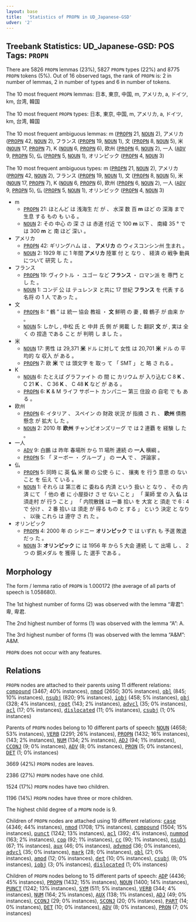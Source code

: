 ```yaml
---
layout: base
title:  'Statistics of PROPN in UD_Japanese-GSD'
udver: '2'
---
```


## Treebank Statistics: UD_Japanese-GSD: POS Tags: `PROPN`

There are 5826 `PROPN` lemmas (23%), 5827 `PROPN` types (22%) and 8775 `PROPN` tokens (5%).
Out of 16 observed tags, the rank of `PROPN` is: 2 in number of lemmas, 2 in number of types and 6 in number of tokens.

The 10 most frequent `PROPN` lemmas: 日本, 東京, 中国, m, アメリカ, a, ドイツ, km, 台湾, 韓国

The 10 most frequent `PROPN` types:  日本, 東京, 中国, m, アメリカ, a, ドイツ, km, 台湾, 韓国

The 10 most frequent ambiguous lemmas: m (<tt><a href="ja_gsd-pos-PROPN.html">PROPN</a></tt> 21, <tt><a href="ja_gsd-pos-NOUN.html">NOUN</a></tt> 2), アメリカ (<tt><a href="ja_gsd-pos-PROPN.html">PROPN</a></tt> 42, <tt><a href="ja_gsd-pos-NOUN.html">NOUN</a></tt> 2), フランス (<tt><a href="ja_gsd-pos-PROPN.html">PROPN</a></tt> 19, <tt><a href="ja_gsd-pos-NOUN.html">NOUN</a></tt> 1), 文 (<tt><a href="ja_gsd-pos-PROPN.html">PROPN</a></tt> 8, <tt><a href="ja_gsd-pos-NOUN.html">NOUN</a></tt> 5), 米 (<tt><a href="ja_gsd-pos-NOUN.html">NOUN</a></tt> 17, <tt><a href="ja_gsd-pos-PROPN.html">PROPN</a></tt> 7), K (<tt><a href="ja_gsd-pos-NOUN.html">NOUN</a></tt> 6, <tt><a href="ja_gsd-pos-PROPN.html">PROPN</a></tt> 6), 欧州 (<tt><a href="ja_gsd-pos-PROPN.html">PROPN</a></tt> 6, <tt><a href="ja_gsd-pos-NOUN.html">NOUN</a></tt> 2), 一人 (<tt><a href="ja_gsd-pos-ADV.html">ADV</a></tt> 9, <tt><a href="ja_gsd-pos-PROPN.html">PROPN</a></tt> 5), 仏 (<tt><a href="ja_gsd-pos-PROPN.html">PROPN</a></tt> 5, <tt><a href="ja_gsd-pos-NOUN.html">NOUN</a></tt> 1), オリンピック (<tt><a href="ja_gsd-pos-PROPN.html">PROPN</a></tt> 4, <tt><a href="ja_gsd-pos-NOUN.html">NOUN</a></tt> 3)

The 10 most frequent ambiguous types:  m (<tt><a href="ja_gsd-pos-PROPN.html">PROPN</a></tt> 21, <tt><a href="ja_gsd-pos-NOUN.html">NOUN</a></tt> 2), アメリカ (<tt><a href="ja_gsd-pos-PROPN.html">PROPN</a></tt> 42, <tt><a href="ja_gsd-pos-NOUN.html">NOUN</a></tt> 2), フランス (<tt><a href="ja_gsd-pos-PROPN.html">PROPN</a></tt> 19, <tt><a href="ja_gsd-pos-NOUN.html">NOUN</a></tt> 1), 文 (<tt><a href="ja_gsd-pos-PROPN.html">PROPN</a></tt> 8, <tt><a href="ja_gsd-pos-NOUN.html">NOUN</a></tt> 5), 米 (<tt><a href="ja_gsd-pos-NOUN.html">NOUN</a></tt> 17, <tt><a href="ja_gsd-pos-PROPN.html">PROPN</a></tt> 7), K (<tt><a href="ja_gsd-pos-NOUN.html">NOUN</a></tt> 6, <tt><a href="ja_gsd-pos-PROPN.html">PROPN</a></tt> 6), 欧州 (<tt><a href="ja_gsd-pos-PROPN.html">PROPN</a></tt> 6, <tt><a href="ja_gsd-pos-NOUN.html">NOUN</a></tt> 2), 一人 (<tt><a href="ja_gsd-pos-ADV.html">ADV</a></tt> 9, <tt><a href="ja_gsd-pos-PROPN.html">PROPN</a></tt> 5), 仏 (<tt><a href="ja_gsd-pos-PROPN.html">PROPN</a></tt> 5, <tt><a href="ja_gsd-pos-NOUN.html">NOUN</a></tt> 1), オリンピック (<tt><a href="ja_gsd-pos-PROPN.html">PROPN</a></tt> 4, <tt><a href="ja_gsd-pos-NOUN.html">NOUN</a></tt> 3)


* m
  * <tt><a href="ja_gsd-pos-PROPN.html">PROPN</a></tt> 21: ほとんど は 浅海生 だ が 、 水深 数 百 <b>m</b> ほど の 深海 まで 生息 する もの も いる 。
  * <tt><a href="ja_gsd-pos-NOUN.html">NOUN</a></tt> 2: その 中心 の 深 さ は 赤道 付近 で 100 <b>m</b> 以下 、 南緯 35 ° で は 300 <b>m</b> と 南 ほど 深い 。
* アメリカ
  * <tt><a href="ja_gsd-pos-PROPN.html">PROPN</a></tt> 42: ギリングハム は 、 <b>アメリカ</b> の ウィスコンシン州 生まれ 。
  * <tt><a href="ja_gsd-pos-NOUN.html">NOUN</a></tt> 2: 1929 年 に 1 年間 <b>アメリカ</b> 陸軍 付 と なり 、 経済 の 戦争 動員 について 研究 し た 。
* フランス
  * <tt><a href="ja_gsd-pos-PROPN.html">PROPN</a></tt> 19: ヴィクトル ・ ユゴー など <b>フランス</b> ・ ロマン派 を 専門 と し た 。
  * <tt><a href="ja_gsd-pos-NOUN.html">NOUN</a></tt> 1: コンデ 公 は テュレンヌ と共に 17 世紀 <b>フランス</b> を 代表 する 名将 の 1 人 であっ た 。
* 文
  * <tt><a href="ja_gsd-pos-PROPN.html">PROPN</a></tt> 8: “ 鶴 ” は 統一 協会 教祖 ・ <b>文</b> 鮮明 の 妻 , 韓 鶴子 が 由来 か 。
  * <tt><a href="ja_gsd-pos-NOUN.html">NOUN</a></tt> 5: しかし , 中松 氏 と 中井 氏 側 が 掲載 し た 翻訳 <b>文</b> が , 実は 全く の 捏造 である こと が 判明 し まし た 。
* 米
  * <tt><a href="ja_gsd-pos-NOUN.html">NOUN</a></tt> 17: 男性 は 29,371 <b>米</b> ドル に対して 女性 は 20,701 <b>米</b> ドル の 平均的 な 収入 が ある 。
  * <tt><a href="ja_gsd-pos-PROPN.html">PROPN</a></tt> 7: 欧 <b>米</b> で は 頭文字 を 取っ て 「 SMT 」 と 略 さ れる 。
* K
  * <tt><a href="ja_gsd-pos-NOUN.html">NOUN</a></tt> 6: たとえば グラファイト の 間 に カリウム が 入り込む C 8 <b>K</b> 、 C 21 <b>K</b> 、 C 36 <b>K</b> 、 C 48 <b>K</b> など が ある 。
  * <tt><a href="ja_gsd-pos-PROPN.html">PROPN</a></tt> 6: <b>K</b> & M ライフ サポート カンパニー 第三 住設 の 自宅 で も ある 。
* 欧州
  * <tt><a href="ja_gsd-pos-PROPN.html">PROPN</a></tt> 6: イタリア 、 スペイン の 財政 状況 が 指摘 さ れ 、 <b>欧州</b> 債務 懸念 が 拡大 し た 。
  * <tt><a href="ja_gsd-pos-NOUN.html">NOUN</a></tt> 2: 2010 年 <b>欧州</b> チャンピオンズリーグ で は 2 連覇 を 経験 し た 。
* 一人
  * <tt><a href="ja_gsd-pos-ADV.html">ADV</a></tt> 9: 白鵬 は 昨年 春場所 から 11 場所 連続 の <b>一人</b> 横綱 。
  * <tt><a href="ja_gsd-pos-PROPN.html">PROPN</a></tt> 5: 「 ヌーボー ・ グループ 」 の <b>一人</b> で 、 評論家 。
* 仏
  * <tt><a href="ja_gsd-pos-PROPN.html">PROPN</a></tt> 5: 同時 に 英 <b>仏</b> 米 蘭 の 公使 ら に 、 攘夷 を 行う 意思 の ない こと を 伝え て いる 。
  * <tt><a href="ja_gsd-pos-NOUN.html">NOUN</a></tt> 1: それら は 第三者 に 委ねる 内済 という 扱い と なり 、 その 内済 にて 「 他の 者 に 小屋掛け さ せ ない こと 」 「 薬師 堂 の 入 <b>仏</b> は 須走村 が 行う こと 」 「 内院散銭 は 一番 拾い を 大宮 と 須走 で 6 : 4 で 分け 、 2 番 拾い は 須走 が 得る もの と する 」 という 決定 と なり 、 以後 これら は 遵守 さ れ た 。
* オリンピック
  * <tt><a href="ja_gsd-pos-PROPN.html">PROPN</a></tt> 4: 2000 年 の シドニー <b>オリンピック</b> で は いずれ も 予選 敗退 だっ た 。
  * <tt><a href="ja_gsd-pos-NOUN.html">NOUN</a></tt> 3: <b>オリンピック</b> に は 1956 年 から 5 大会 連続 し て 出場 し 、 2 つ の 銅メダル を 獲得 し た 選手 である 。

## Morphology

The form / lemma ratio of `PROPN` is 1.000172 (the average of all parts of speech is 1.058680).

The 1st highest number of forms (2) was observed with the lemma “卑君”: 卑, 卑君.

The 2nd highest number of forms (1) was observed with the lemma “A”: A.

The 3rd highest number of forms (1) was observed with the lemma “A&M”: A&M.

`PROPN` does not occur with any features.


## Relations

`PROPN` nodes are attached to their parents using 11 different relations: <tt><a href="ja_gsd-dep-compound.html">compound</a></tt> (3467; 40% instances), <tt><a href="ja_gsd-dep-nmod.html">nmod</a></tt> (2650; 30% instances), <tt><a href="ja_gsd-dep-obl.html">obl</a></tt> (845; 10% instances), <tt><a href="ja_gsd-dep-nsubj.html">nsubj</a></tt> (820; 9% instances), <tt><a href="ja_gsd-dep-iobj.html">iobj</a></tt> (458; 5% instances), <tt><a href="ja_gsd-dep-obj.html">obj</a></tt> (328; 4% instances), <tt><a href="ja_gsd-dep-root.html">root</a></tt> (143; 2% instances), <tt><a href="ja_gsd-dep-advcl.html">advcl</a></tt> (35; 0% instances), <tt><a href="ja_gsd-dep-acl.html">acl</a></tt> (17; 0% instances), <tt><a href="ja_gsd-dep-dislocated.html">dislocated</a></tt> (11; 0% instances), <tt><a href="ja_gsd-dep-csubj.html">csubj</a></tt> (1; 0% instances)

Parents of `PROPN` nodes belong to 10 different parts of speech: <tt><a href="ja_gsd-pos-NOUN.html">NOUN</a></tt> (4658; 53% instances), <tt><a href="ja_gsd-pos-VERB.html">VERB</a></tt> (2291; 26% instances), <tt><a href="ja_gsd-pos-PROPN.html">PROPN</a></tt> (1432; 16% instances),  (143; 2% instances), <tt><a href="ja_gsd-pos-NUM.html">NUM</a></tt> (134; 2% instances), <tt><a href="ja_gsd-pos-ADJ.html">ADJ</a></tt> (94; 1% instances), <tt><a href="ja_gsd-pos-CCONJ.html">CCONJ</a></tt> (9; 0% instances), <tt><a href="ja_gsd-pos-ADV.html">ADV</a></tt> (8; 0% instances), <tt><a href="ja_gsd-pos-PRON.html">PRON</a></tt> (5; 0% instances), <tt><a href="ja_gsd-pos-DET.html">DET</a></tt> (1; 0% instances)

3669 (42%) `PROPN` nodes are leaves.

2386 (27%) `PROPN` nodes have one child.

1524 (17%) `PROPN` nodes have two children.

1196 (14%) `PROPN` nodes have three or more children.

The highest child degree of a `PROPN` node is 9.

Children of `PROPN` nodes are attached using 19 different relations: <tt><a href="ja_gsd-dep-case.html">case</a></tt> (4346; 44% instances), <tt><a href="ja_gsd-dep-nmod.html">nmod</a></tt> (1708; 17% instances), <tt><a href="ja_gsd-dep-compound.html">compound</a></tt> (1504; 15% instances), <tt><a href="ja_gsd-dep-punct.html">punct</a></tt> (1242; 13% instances), <tt><a href="ja_gsd-dep-acl.html">acl</a></tt> (392; 4% instances), <tt><a href="ja_gsd-dep-nummod.html">nummod</a></tt> (163; 2% instances), <tt><a href="ja_gsd-dep-cop.html">cop</a></tt> (92; 1% instances), <tt><a href="ja_gsd-dep-cc.html">cc</a></tt> (90; 1% instances), <tt><a href="ja_gsd-dep-nsubj.html">nsubj</a></tt> (67; 1% instances), <tt><a href="ja_gsd-dep-aux.html">aux</a></tt> (46; 0% instances), <tt><a href="ja_gsd-dep-advmod.html">advmod</a></tt> (36; 0% instances), <tt><a href="ja_gsd-dep-advcl.html">advcl</a></tt> (35; 0% instances), <tt><a href="ja_gsd-dep-mark.html">mark</a></tt> (28; 0% instances), <tt><a href="ja_gsd-dep-obl.html">obl</a></tt> (21; 0% instances), <tt><a href="ja_gsd-dep-amod.html">amod</a></tt> (12; 0% instances), <tt><a href="ja_gsd-dep-det.html">det</a></tt> (10; 0% instances), <tt><a href="ja_gsd-dep-csubj.html">csubj</a></tt> (8; 0% instances), <tt><a href="ja_gsd-dep-iobj.html">iobj</a></tt> (3; 0% instances), <tt><a href="ja_gsd-dep-dislocated.html">dislocated</a></tt> (1; 0% instances)

Children of `PROPN` nodes belong to 15 different parts of speech: <tt><a href="ja_gsd-pos-ADP.html">ADP</a></tt> (4436; 45% instances), <tt><a href="ja_gsd-pos-PROPN.html">PROPN</a></tt> (1432; 15% instances), <tt><a href="ja_gsd-pos-NOUN.html">NOUN</a></tt> (1400; 14% instances), <tt><a href="ja_gsd-pos-PUNCT.html">PUNCT</a></tt> (1242; 13% instances), <tt><a href="ja_gsd-pos-SYM.html">SYM</a></tt> (511; 5% instances), <tt><a href="ja_gsd-pos-VERB.html">VERB</a></tt> (344; 4% instances), <tt><a href="ja_gsd-pos-NUM.html">NUM</a></tt> (164; 2% instances), <tt><a href="ja_gsd-pos-AUX.html">AUX</a></tt> (138; 1% instances), <tt><a href="ja_gsd-pos-ADJ.html">ADJ</a></tt> (49; 0% instances), <tt><a href="ja_gsd-pos-CCONJ.html">CCONJ</a></tt> (29; 0% instances), <tt><a href="ja_gsd-pos-SCONJ.html">SCONJ</a></tt> (20; 0% instances), <tt><a href="ja_gsd-pos-PART.html">PART</a></tt> (14; 0% instances), <tt><a href="ja_gsd-pos-DET.html">DET</a></tt> (10; 0% instances), <tt><a href="ja_gsd-pos-ADV.html">ADV</a></tt> (8; 0% instances), <tt><a href="ja_gsd-pos-PRON.html">PRON</a></tt> (7; 0% instances)

